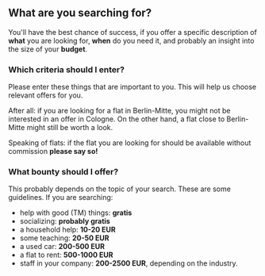 ## What are you searching for?

You'll have the best chance of success, if you 
offer a specific description of **what** you are looking for,
**when** do you need it, and probably an insight into the size
of your **budget**.

### Which criteria should I enter?

Please enter these things that are important to you. This will
help us choose relevant offers for you.

After all: if you are looking for a flat in Berlin-Mitte, you might
not be interested in an offer in Cologne. On the other hand, 
a flat close to Berlin-Mitte might still be worth a look.

Speaking of flats: if the flat you are looking for should be available 
without commission **please say so!**

### What bounty should I offer?

This probably depends on the topic of your search. These are some guidelines.
If you are searching:

- help with good (TM) things: **gratis**
- socializing: **probably gratis**
- a household help: **10-20 EUR**
- some teaching: **20-50 EUR**
- a used car: **200-500 EUR**
- a flat to rent: **500-1000 EUR**
- staff in your company: **200-2500 EUR**, depending on the industry.

